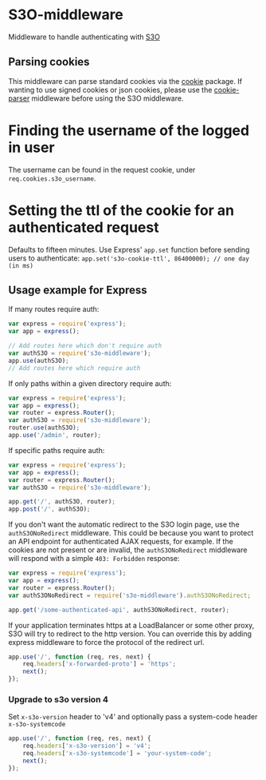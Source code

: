 # S3O-middleware
Middleware to handle authenticating with [S3O](http://s3o.ft.com/docs)

## Parsing cookies
This middleware can parse standard cookies via the [cookie](http://npmjs.com/package/cookie) package. If wanting to use signed cookies or json cookies, please use the [cookie-parser](https://www.npmjs.com/package/cookie-parser) middleware before using the S3O middleware.

# Finding the username of the logged in user
The username can be found in the request cookie, under `req.cookies.s3o_username`.

# Setting the ttl of the cookie for an authenticated request
Defaults to fifteen minutes. Use Express' `app.set` function before sending users to authenticate:
`app.set('s3o-cookie-ttl', 86400000); // one day (in ms)`

## Usage example for Express
If many routes require auth:
```js
var express = require('express');
var app = express();

// Add routes here which don't require auth
var authS3O = require('s3o-middleware');
app.use(authS3O);
// Add routes here which require auth
```
If only paths within a given directory require auth:
```js
var express = require('express');
var app = express();
var router = express.Router();
var authS3O = require('s3o-middleware');
router.use(authS3O);
app.use('/admin', router);
```
If specific paths require auth:
```js
var express = require('express');
var app = express();
var router = express.Router();
var authS3O = require('s3o-middleware');

app.get('/', authS3O, router);
app.post('/', authS3O);
```

If you don't want the automatic redirect to the S3O login page, use the
`authS3ONoRedirect` middleware. This could be because you want to protect an
API endpoint for authenticated AJAX requests, for example. If the
cookies are not present or are invalid, the `authS3ONoRedirect`
middleware will respond with a simple `403: Forbidden` response:

```js
var express = require('express');
var app = express();
var router = express.Router();
var authS3ONoRedirect = require('s3o-middleware').authS3ONoRedirect;

app.get('/some-authenticated-api', authS3ONoRedirect, router);
```

If your application terminates https at a LoadBalancer or some other proxy, S3O will try to
redirect to the http version. You can override this by adding express middleware
to force the protocol of the redirect url.

```js
app.use('/', function (req, res, next) {
    req.headers['x-forwarded-proto'] = 'https';
    next();
});
```

### Upgrade to s3o version 4

Set `x-s3o-version` header to 'v4' and optionally pass a system-code header `x-s3o-systemcode`
```js
app.use('/', function (req, res, next) {
    req.headers['x-s3o-version'] = 'v4';
    req.headers['x-s3o-systemcode'] = 'your-system-code';
    next();
});
```
